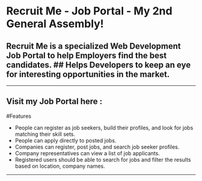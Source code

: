 # Recruit Me - Job Portal - My 2nd General Assembly!

## Recruit Me is a specialized Web Development Job Portal to help Employers find the best candidates. ## Helps Developers to keep an eye for interesting opportunities in the market.

---

## Visit my Job Portal here :

#Features
*	People can register as job seekers, build their profiles, and look for jobs matching their skill sets.
*	People can apply directly to posted jobs.
*	Companies can register, post jobs, and search job seeker profiles.
*	Company representatives can view a list of job applicants.
*	Registered users should be able to search for jobs and filter the results based on location, company names.

---


